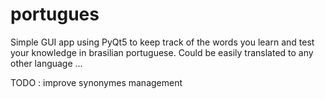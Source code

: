 # portugues

Simple GUI app using PyQt5 to keep track of the words you learn and test your knowledge in brasilian portuguese. Could be easily translated to any other language ...

TODO : improve synonymes management